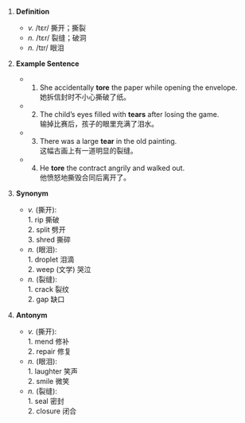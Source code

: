 1. **Definition**  
	- *v.* /tɛr/ 撕开；撕裂  
	- *n.* /tɛr/ 裂缝；破洞  
	- *n.* /tɪr/ 眼泪  

2. **Example Sentence**  
	- 1. She accidentally **tore** the paper while opening the envelope.  
			她拆信封时不小心撕破了纸。  
	- 2. The child’s eyes filled with **tears** after losing the game.  
			输掉比赛后，孩子的眼里充满了泪水。  
	- 3. There was a large **tear** in the old painting.  
			这幅古画上有一道明显的裂缝。  
	- 4. He **tore** the contract angrily and walked out.  
			他愤怒地撕毁合同后离开了。  

3. **Synonym**  
	- *v.* (撕开):  
			1. rip 撕破  
			2. split 劈开  
			3. shred 撕碎  
	- *n.* (眼泪):  
			1. droplet 泪滴  
			2. weep (文学) 哭泣  
	- *n.* (裂缝):  
			1. crack 裂纹  
			2. gap 缺口  

4. **Antonym**  
	- *v.* (撕开):  
			1. mend 修补  
			2. repair 修复  
	- *n.* (眼泪):  
			1. laughter 笑声  
			2. smile 微笑  
	- *n.* (裂缝):  
			1. seal 密封  
			2. closure 闭合  